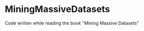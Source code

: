 MiningMassiveDatasets
=====================

Code wriiten while reading the book "Mining Massive Datasets"
